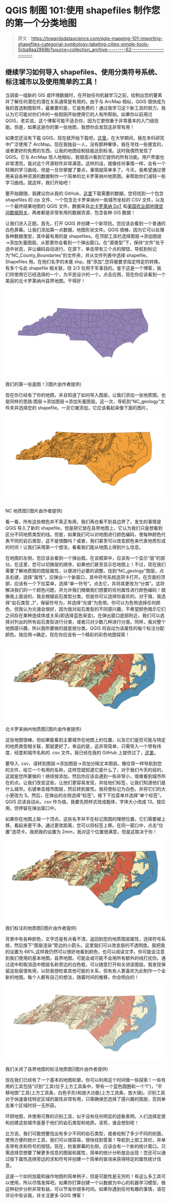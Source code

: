 # QGIS 制图 101:使用 shapefiles 制作您的第一个分类地图

> 原文：<https://towardsdatascience.com/qgis-mapping-101-importing-shapefiles-categorial-symbology-labeling-cities-simple-tools-5cba8aa2868b?source=collection_archive---------62----------------------->

## 继续学习如何导入 shapefiles、使用分类符号系统、标注城市以及使用简单的工具！

当调查一组新的 GIS 或环境数据时，在开始任何机器学习之前，绘制出您的要素并了解任何潜在的潜在关系通常是有用的。由于与 ArcMap 相似，QGIS 很快成为我的首选制图软件，最重要的是，它是免费的！通过我学习这个新工具的努力，我认为它可能对你们中的一些刚刚开始使用它的人有所帮助。如果你以前用过 QGIS，老实说，这个博客可能不适合你，因为它更侧重于非常基本的入门级技能。但是，如果这是你的第一张地图，我想你会发现这非常有用！

如果您还没有下载 QGIS，现在就开始下载吧，[这里](https://www.qgis.org/en/site/)。在大学期间，我在本科研究中广泛使用了 ArcMap。现在我独自一人，没有那种奢侈，我在寻找一些便宜的，或者更好的免费的东西，让我的地图绘制技能达到标准。这时我偶然发现了 QGIS。它与 ArcMap 惊人地相似，我很高兴看到它提供的所有功能。用户界面也非常漂亮，我对这个开源软件非常满意。这样的话，就像任何事情一样，会有一个轻微的学习曲线，但是一旦你掌握了要点，事情就简单多了。今天，我希望通过使用来自各种资源的数据制作一个简单的北卡罗莱纳州地质图，来帮助你们减轻一些学习曲线。就这样，我们开始吧！

要开始跟随，我建议你从我的 GitHub，[这里](https://github.com/kdua1006/NC_QGIS_Blog)下载需要的数据。您将找到一个包含 shapefiles 的 zip 文件、一个包含北卡罗来纳州一些城市坐标的 CSV 文件，以及一个最终结果地图的 QGIS 文件。数据来自[北卡罗莱纳 DoT](https://connect.ncdot.gov/resources/gis/Pages/GIS-Data-Layers.aspx) 和[美国农业部地理空间数据网关](https://gdg.sc.egov.usda.gov/)，两者都是非常有用的数据资源，包含各种 GIS 数据！

让我们进入正题。首先，打开 QGIS 并创建一个新项目。您应该会看到一个普通的白色屏幕。让我们添加第一点数据，地图形状文件。QGIS 很棒，因为它可以处理各种数据类型，其中最有用的是 shapefiles。在顶部工具栏选择图层→添加图层→添加矢量图层。从那里你会看到一个弹出窗口。在“源类型”下，保持“文件”处于选中状态，并让编码自动进行。在源下，单击带有三个点的按钮，导航到标记为“NC_County_Boundaries”的文件夹，并从文件列表中选择 shapefile。Shapefiles 用。在他们名字的末尾 shp。按“添加”,您将被要求指定特定的转换。有多个与此 shapefile 相关联，但 2/3 仅用于军事目的。鉴于这是一个博客，我们将使用它已经选择的一个，为平民设计的一个。点击应用，现在你应该看到一个美丽的北卡罗莱纳州县界地图。干得好！

![](img/a1a2349827360b9ab643f629afaca917.png)

我们的第一张底图！|(图片由作者提供)

现在你已经有了你的地图，并且知道了如何导入图层，让我们添加一张地质图。也是同样的思路:图层→添加图层→添加矢量图层。这一次，导航到“NC_geology”文件夹并选择您的 shapefile。一旦它被添加，它应该看起来像下面的图片。

![](img/f2569db0e32d06c23401e2fd58eea1e6.png)

NC 地质图|(图片由作者提供)

看一看，所有这些橙色并不真正有用，我们再也看不到县边界了。发生的事情是 QGIS 导入了新的 shapefile，但是把它放在县界地图上，它认为我们只是想看到区分不同地质类型的线。但是，如果我们可以对地图进行颜色编码，使每种颜色代表不同的岩石类型，这不是很酷吗？或者，我们甚至可以改变颜色来代表地质形成的时间！让我们采用第一个想法，看看我们能从地图上得到什么信息。

在地图的左侧，您应该会看到一个弹出框。在该框架中，应该有一个显示“层”的部分。在这里，您可以切换层的顺序，如果他们甚至显示在地图上！不过，现在我们需要了解地质图的图层属性，以便进行必要的调整。找到“NC_geology”图层，点击右键，选择“属性”。应弹出一个新窗口，其中符号系统选项卡打开。在页面的顶部，应该有一个下拉菜单，选择“单一符号”。点击它，并将其更改为“分类”。这将解决我们的一个颜色问题，并允许我们根据我们想要的任何属性进行颜色编码！就像我上面说的，我会根据岩石类型分类，但是你可以选择你喜欢的。对于值，我选择“岩石类型 _1”，保留符号为，并选择“光谱”为色带。你可以为色带选择任何颜色，但我认为光谱会很好，因为我对岩石类型的不同感兴趣，不希望颜色暗示它们之间存在某种连续体或关系(即选择蓝色渐变)。在弹出窗口底部附近，我们可以选择对列出的所有岩石类型进行分类，或者只对少数几种进行分类。同样，我对整个地图感兴趣，所以我所要做的就是按分类，QGIS 将自动为该属性的每个标注分配颜色。按应用→确定，现在你应该有一个精彩的彩色地图探索！

![](img/8258694255c76d0afc8d208452ae7139.png)

北卡罗来纳州地质图|(图片由作者提供)

这张地图很棒，但如果能看到主要城市在地图上的位置，以及它们是否可能与特定的地质类型相关联，那就更好了。幸运的是，这非常简单，只需导入一个带有纬度、经度和城市名称的. csv 文件。我已经在我的 GitHub 上提供过了，[这里](https://github.com/kdua1006/NC_QGIS_Blog)。

要导入. csv，请转到图层→添加图层→添加分隔文本图层。像往常一样导航到您的文件，给它一个有用的名称，这样您就知道它是什么了，对于我们今天的目的，这就是您所要做的！继续按添加，然后你应该会遇到一些非常小，很难看到城市所在的点。让我们改变这些，让他们更容易发现，并给他们标签，让我们知道他们是什么城市。右键单击城市图层，然后转到属性。我将使标记为白色，并将它们的大小更改为 5。然后，在弹出的左侧选择“标签”。按下下拉菜单并选择“单个标签”。QGIS 应该自动从。csv 作为值。我要先把样式改成粗体，字体大小改成 13。按应用，但停留在弹出窗口中。

如果你在地图上取一个顶点，这些名字并不在标记周围的理想位置。它们需要被上移，看起来更干净。通过更改距离，您可以将标签上移。在同一窗口中，点击“位置”选项卡。我把我的设置为 2mm，我对这个位置很满意，但是这取决于你！

![](img/9c5ead12827542b55266edd655195f10.png)

我们标注的地质图|(图片由作者提供)

背景中有各种颜色，文字还是有点看不清。返回到您的地质图层属性，选择符号系统，然后按下“图层渲染”旁边的小箭头。这里我们可以改变层的不透明度。我把我的设置为 68%,这样我仍然可以很好地看到颜色，也可以阅读文字。你可能会注意到我们使用的基本地图，县界地图，可能会或可能不会用所有额外的线打扰你。通过选中和取消选中图层名称旁边的白色框，可以随意打开和关闭该图层。我发现保留这些层很有用，以防我想检查其他可能的关系，但有些人更喜欢为此制作一个全新的地图。每个人都有自己的想法，随着时间的推移，你会明白的！

![](img/ab385d7e6042c0b0baaac1ec7f1bf77d.png)

我们关闭了县界地图的标注地质图|(图片由作者提供)

现在我们已经有了一个基本的地图轮廓，你可以利用这个时间做一些探索！一些有用的工具包括“识别”工具(位于上方工具条中，带有一个蓝色圆圈和一个“I”)，“平移地图”工具(上方工具条，白色手形)和放大功能(上方工具条，放大镜)。识别工具对于快速查找特定区域的属性非常有用，只需确保您选择了感兴趣的图层，否则单击某个区域时将一无所获。

环顾地图，并使用可靠的识别工具，似乎没有任何明显的迹象表明，人们选择定居和创建这些城市是基于他们的岩石类型和地质。该死，谁会想到呢！

比方说，我们可能想要找出有多少不同的岩石类型，或者绘制了多少不同的剖面。使用方便的统计工具，我们可以很容易，很快找到答案！导航到上部工具栏，并单击带有求和符号的按钮。现在，检查屏幕的左侧，应该会有一个新的统计窗口。只需选择您想要了解更多信息的图层和属性，简单的统计分析就会出现！您还可以通过按下属性选择旁边的求和符号并创建一个简单的查询来获得特定的属性统计信息。

这是一个如何加载和操作地图的简单例子，但是可能性是无穷的！有这么多工具可以使用，所以尽情发挥吧。如果你打算创建一个以数据为中心的机器学习模型，做这种初步分析非常有益，可以节省你很多时间。如果你遇到任何有趣的事情，请在评论中告诉我，并关注更多 QGIS 博客！